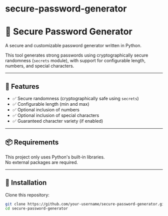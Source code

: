 # secure-password-generator
# 🔐 Secure Password Generator

A secure and customizable password generator written in Python.

This tool generates strong passwords using cryptographically secure randomness (`secrets` module), with support for configurable length, numbers, and special characters.

---

## 🚀 Features

- ✅ Secure randomness (cryptographically safe using `secrets`)
- ✅ Configurable length (min and max)
- ✅ Optional inclusion of numbers
- ✅ Optional inclusion of special characters
- ✅ Guaranteed character variety (if enabled)

---

## 📦 Requirements

This project only uses Python's built-in libraries.  
No external packages are required.

---

## 📄 Installation

Clone this repository:

```bash
git clone https://github.com/your-username/secure-password-generator.git
cd secure-password-generator
